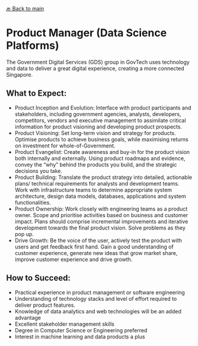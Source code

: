 [:back: Back to main](README.md)

# Product Manager (Data Science Platforms)

The Government Digital Services (GDS) group in GovTech uses technology and data to deliver a great digital experience, creating a more connected Singapore.

## What to Expect:

- Product Inception and Evolution: Interface with product participants and stakeholders, including government agencies, analysts, developers, competitors, vendors and executive management to assimilate critical information for product visioning and developing product prospects. 
- Product Visioning: Set long-term vision and strategy for products. Optimise products to achieve business goals, while maximising returns on investment for whole-of-Government.
- Product Evangelist: Create awareness and buy-in for the product vision both internally and externally. Using product roadmaps and evidence, convey the “why” behind the products you build, and the strategic decisions you take. 
- Product Building: Translate the product strategy into detailed, actionable plans/ technical requirements for analysts and development teams. Work with infrastructure teams to determine appropriate system architecture, design data models, databases, applications and system functionalities.
- Product Ownership: Work closely with engineering teams as a product owner. Scope and prioritise activities based on business and customer impact. Plans should comprise incremental improvements and iterative development towards the final product vision. Solve problems as they pop up.
- Drive Growth: Be the voice of the user, actively test the product with users and get feedback first hand. Gain a good understanding of customer experience, generate new ideas that grow market share, improve customer experience and drive growth.


## How to Succeed:

- Practical experience in product management or software engineering
- Understanding of technology stacks and level of effort required to deliver product features. 
- Knowledge of data analytics and web technologies will be an added advantage
- Excellent stakeholder management skills
- Degree in Computer Science or Engineering preferred
- Interest in machine learning and data products a plus

